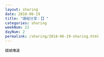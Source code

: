 ```yaml
---
layout: sharing
date: 2018-06-19
title: "讀經分享：【】"
categories: sharing
weekNum: 22
dayNum: 2
permalink: /sharing/2018-06-19-sharing.html
---
```


`錢斌傳道`
